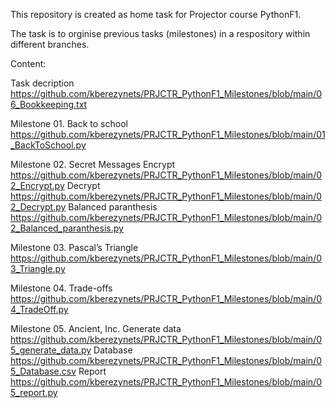 This repository is created as home task for Projector course PythonF1.

The task is to orginise previous tasks (milestones) in a respository within different branches.

Content:

Task decription
https://github.com/kberezynets/PRJCTR_PythonF1_Milestones/blob/main/06_Bookkeeping.txt

Milestone 01. Back to school
https://github.com/kberezynets/PRJCTR_PythonF1_Milestones/blob/main/01_BackToSchool.py

Milestone 02. Secret Messages
  Encrypt
  https://github.com/kberezynets/PRJCTR_PythonF1_Milestones/blob/main/02_Encrypt.py
  Decrypt
  https://github.com/kberezynets/PRJCTR_PythonF1_Milestones/blob/main/02_Decrypt.py
  Balanced paranthesis
  https://github.com/kberezynets/PRJCTR_PythonF1_Milestones/blob/main/02_Balanced_paranthesis.py

Milestone 03. Pascalʼs Triangle
https://github.com/kberezynets/PRJCTR_PythonF1_Milestones/blob/main/03_Triangle.py

Milestone 04. Trade-offs
https://github.com/kberezynets/PRJCTR_PythonF1_Milestones/blob/main/04_TradeOff.py

Milestone 05. Ancient, Inc.
  Generate data
  https://github.com/kberezynets/PRJCTR_PythonF1_Milestones/blob/main/05_generate_data.py
  Database
  https://github.com/kberezynets/PRJCTR_PythonF1_Milestones/blob/main/05_Database.csv
  Report
  https://github.com/kberezynets/PRJCTR_PythonF1_Milestones/blob/main/05_report.py
  
